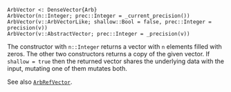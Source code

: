 ```
ArbVector <: DenseVector{Arb}
ArbVector(n::Integer; prec::Integer = _current_precision())
ArbVector(v::ArbVectorLike; shallow::Bool = false, prec::Integer = precision(v))
ArbVector(v::AbstractVector; prec::Integer = _precision(v))
```

The constructor with `n::Integer` returns a vector with `n` elements filled with zeros. The other two constructors returns a copy of the given vector. If `shallow = true` then the returned vector shares the underlying data with the input, mutating one of them mutates both.

See also [`ArbRefVector`](@ref).

